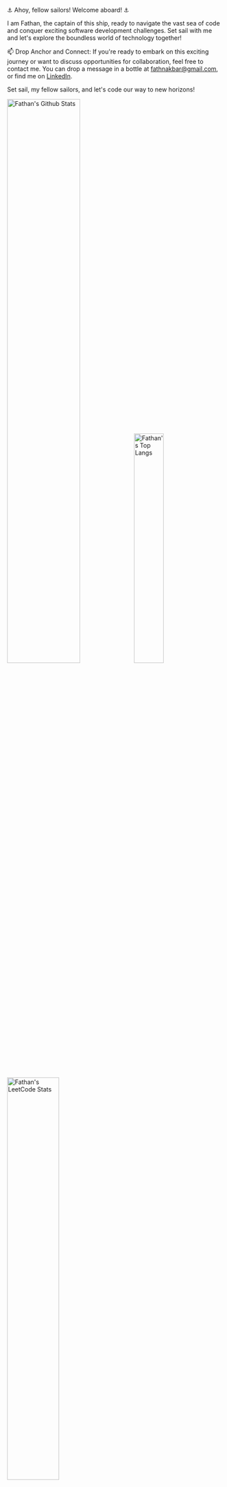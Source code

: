 ⚓ Ahoy, fellow sailors! Welcome aboard! ⚓

I am Fathan, the captain of this ship, ready to navigate the vast sea of code and conquer exciting software development challenges. Set sail with me and let's explore the boundless world of technology together!

📫 Drop Anchor and Connect:
If you're ready to embark on this exciting journey or want to discuss opportunities for collaboration, feel free to contact me. You can drop a message in a bottle at fathnakbar@gmail.com, or find me on [LinkedIn](https://www.linkedin.com/in/muhammad-fathan-akbar-3614661a9/).

Set sail, my fellow sailors, and let's code our way to new horizons!

<!---
fathnakbar/fathnakbar is a ✨ special ✨ repository because its `README.md` (this file) appears on your GitHub profile.
You can click the Preview link to take a look at your changes.
--->

<!--
<a href="https://www.buymeacoffee.com/fathnakbar"><img src="https://img.buymeacoffee.com/button-api/?text=Buy me a coffee&emoji=&slug=fathnakbar&button_colour=FFDD00&font_colour=000000&font_family=Poppins&outline_colour=000000&coffee_colour=ffffff" /></a>
-->

<p>
  <img src="https://github-readme-stats.vercel.app/api?username=fathnakbar&show_icons=true&hide_border=true" alt="Fathan's Github Stats" width="58%" />
  <img src="https://github-readme-stats.vercel.app/api/top-langs/?username=fathnakbar&layout=compact&hide_border=true&langs_count=10" alt="Fathan's Top Langs" width="37%" /> 
</p>


<img src="https://stats.justsong.cn/api/leetcode/?username=fathnakbar&theme=light" alt="Fathan's LeetCode Stats" width="49%" />

<!-- <img title="🔥 Get streak stats for your profile at git.io/streak-stats" alt="Fathan's streak" src="https://streak-stats.demolab.com/?user=fathnakbar&theme=monokai-metallian&hide_border=true" width="49%"/> -->

<!-- ![skills](https://skillicons.dev/icons?i=c,cpp,go,py,html,css,js,nodejs,java,md,pytorch,tensorflow,flask,fastapi,express,qt,react,cmake,docker,git,linux,nginx,mysql,redis,sqlite,githubactions,heroku,vercel,visualstudio,vscode) -->

<!-- [![trophy](https://github-profile-trophy.vercel.app/?username=fathnakbar)](https://github.com/ryo-ma/github-profile-trophy) -->
